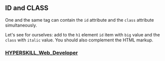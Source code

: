 ## ID and CLASS

One and the same tag can contain the `id` attribute and the `class` attribute simultaneously.

Let's see for ourselves: add to the `h1` element `id` item with `big` value and the `class` with `italic` value. You should also complement the HTML markup.

### [HYPERSKILL_Web_Developer](https://github.com/kakanew/HYPERSKILL_Web_Developer)